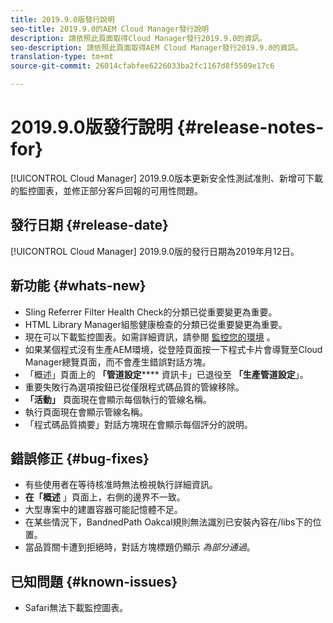 ```yaml
---
title: 2019.9.0版發行說明
seo-title: 2019.9.0的AEM Cloud Manager發行說明
description: 請依照此頁面取得Cloud Manager發行2019.9.0的資訊。
seo-description: 請依照此頁面取得AEM Cloud Manager發行2019.9.0的資訊。
translation-type: tm+mt
source-git-commit: 26014cfabfee6226033ba2fc1167d8f5509e17c6

---
```


# 2019.9.0版發行說明 {#release-notes-for}

[!UICONTROL Cloud Manager] 2019.9.0版本更新安全性測試准則、新增可下載的監控圖表，並修正部分客戶回報的可用性問題。

## 發行日期 {#release-date}

[!UICONTROL Cloud Manager] 2019.9.0版的發行日期為2019年月12日。

## 新功能 {#whats-new}

* Sling Referrer Filter Health Check的分類已從重要變更為重要。
* HTML Library Manager組態健康檢查的分類已從重要變更為重要。
* 現在可以下載監控圖表。如需詳細資訊，請參閱 [監控您的環境](monitor-your-environments.md) 。
* 如果某個程式沒有生產AEM環境，從登陸頁面按一下程式卡片會導覽至Cloud Manager總覽頁面，而不會產生錯誤對話方塊。
* 「概述」頁面上的 **「管道設定****** 資訊卡」已退役至 **「生產管道設定**」。
* 重要失敗行為選項按鈕已從僅限程式碼品質的管線移除。
* **「活動」** 頁面現在會顯示每個執行的管線名稱。
* 執行頁面現在會顯示管線名稱。
* 「程式碼品質摘要」對話方塊現在會顯示每個評分的說明。

## 錯誤修正 {#bug-fixes}

* 有些使用者在等待核准時無法檢視執行詳細資訊。
* **在「概述** 」頁面上，右側的邊界不一致。
* 大型專案中的建置容器可能記憶體不足。
* 在某些情況下，BandnedPath Oakcal規則無法識別已安裝內容在/libs下的位置。
* 當品質關卡遭到拒絕時，對話方塊標題仍顯示 *為部分通過*。

## 已知問題 {#known-issues}

* Safari無法下載監控圖表。
